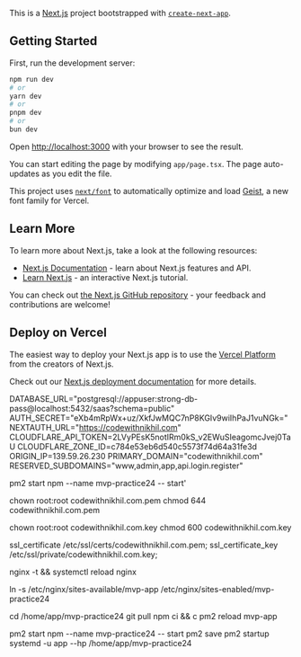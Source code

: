 This is a [Next.js](https://nextjs.org) project bootstrapped with [`create-next-app`](https://nextjs.org/docs/app/api-reference/cli/create-next-app).

## Getting Started

First, run the development server:

```bash
npm run dev
# or
yarn dev
# or
pnpm dev
# or
bun dev
```

Open [http://localhost:3000](http://localhost:3000) with your browser to see the result.

You can start editing the page by modifying `app/page.tsx`. The page auto-updates as you edit the file.

This project uses [`next/font`](https://nextjs.org/docs/app/building-your-application/optimizing/fonts) to automatically optimize and load [Geist](https://vercel.com/font), a new font family for Vercel.

## Learn More

To learn more about Next.js, take a look at the following resources:

- [Next.js Documentation](https://nextjs.org/docs) - learn about Next.js features and API.
- [Learn Next.js](https://nextjs.org/learn) - an interactive Next.js tutorial.

You can check out [the Next.js GitHub repository](https://github.com/vercel/next.js) - your feedback and contributions are welcome!

## Deploy on Vercel

The easiest way to deploy your Next.js app is to use the [Vercel Platform](https://vercel.com/new?utm_medium=default-template&filter=next.js&utm_source=create-next-app&utm_campaign=create-next-app-readme) from the creators of Next.js.

Check out our [Next.js deployment documentation](https://nextjs.org/docs/app/building-your-application/deploying) for more details.

DATABASE_URL="postgresql://appuser:strong-db-pass@localhost:5432/saas?schema=public"
AUTH_SECRET="eXb4mRpWx+uz/XkfJwMQC7nP8KGIv9wiIhPaJ1vuNGk="
NEXTAUTH_URL="https://codewithnikhil.com"
CLOUDFLARE_API_TOKEN=2LVyPEsK5notIRm0kS_v2EWuSIeagomcJvej0TaU
CLOUDFLARE_ZONE_ID=c784e53eb6d540c5573f74d64a31fe3d
ORIGIN_IP=139.59.26.230
PRIMARY_DOMAIN="codewithnikhil.com"
RESERVED_SUBDOMAINS="www,admin,app,api.login.register"

pm2 start npm --name mvp-practice24 -- start'

chown root:root codewithnikhil.com.pem
chmod 644 codewithnikhil.com.pem

chown root:root codewithnikhil.com.key
chmod 600 codewithnikhil.com.key

ssl_certificate /etc/ssl/certs/codewithnikhil.com.pem;
ssl_certificate_key /etc/ssl/private/codewithnikhil.com.key;

nginx -t && systemctl reload nginx

ln -s /etc/nginx/sites-available/mvp-app /etc/nginx/sites-enabled/mvp-practice24

cd /home/app/mvp-practice24
git pull
npm ci && c
pm2 reload mvp-app

pm2 start npm --name mvp-practice24 -- start
pm2 save
pm2 startup systemd -u app --hp /home/app/mvp-practice24

